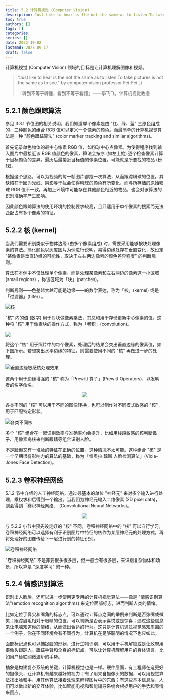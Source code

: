 ```yaml
---
title: 5.2 计算机视觉 (Computer Vision)
description: Just like to hear is the not the same as to listen.To take pictures is not the same as to see.
toc: true
authors: []
tags: []
categories: 
series: []
date: 2022-10-02
lastmod: 2023-09-17
draft: false
---
```

计算机视觉 (Computer Vision) 领域的目标是让计算机理解图像和视频。

>"Just like to hear is the not the same as to listen.To take pictures is not the same as to see." by computer vision professor Fei-Fei Li
>
>「听到不等于听懂，看到不等于看懂」——李飞飞，计算机视觉教授

## 5.2.1 颜色跟踪算法

参见 3.3.1 节位图的相关说明，我们知道单个像素是由 "红、绿、蓝" 三原色组成的，三种颜色的组合 RGB 值可以定义一个像素的颜色。而最简单的计算机视觉算法是一种 "颜色跟踪算法" (color marker tracking and similar algorithms)。

首先记录单色物体的最中心像素 RGB 值，如粉球中心点像素。为使得程序找到输入图片中最接近该 RGB 值颜色的像素，算法会按序 (如左上始) 逐个检查像素计算于目标颜色的差异。遍历后最接近目标值的像素位置，可能就是所要找的物品 (粉球)。

根据这个思路，可以为视频的每一帧图片都跑一次算法，从而跟踪粉球的位置。其缺陷在于因为光线、阴影等干扰会使得粉球的颜色有所变化，而与所存储的原始粉球 RGB 值不一致。再加上环境中可能存在其他颜色相近的物品，也会对该算法的识别准确率产生影响。

因此颜色跟踪算法的使用环境的控制要求较高，且只适用于单个像素的搜索而无法匹配占有多个像素的特征。

## 5.2.2 核 (kernel)

当我们需要识别类似于物体边缘 (由多个像素组成) 时，需要采用能够按块处理像素的算法。简化颜色以灰度图片为例进行说明，易得边缘处存在垂直变化，故设定 "某像素是垂直边缘的可能性，取决于左右两边像素的颜色差异程度" 的判断规则。

算法在本例中不仅处理单个像素，而是处理某像素和左右两边的像素这一小区域 (small regions) ，称该区域为「块」(patches)。

判断规则——色差越大越可能是边缘——的数学表达，称为「核」(kernel) 或是「过滤器」(filter) 。

![核](https://zyin-1309341307.cos.ap-nanjing.myqcloud.com/note/1675483606870.png)

"核" 内的值 (数字) 用于对块做像素乘法，其总和用于存储更新中心像素的值。这种将 "核" 用于像素块的操作方式，称为「卷积」(convolution)。

![](https://zyin-1309341307.cos.ap-nanjing.myqcloud.com/note/1675484067296.png)

将这个 "核" 用于照片中的每个像素，处理后的结果会突出垂直边缘的像素值，如下图所示。若想突出水平边缘的特征，则需要使用不同的 "核" 再做进一步的处理。

![垂直边缘敏感核处理效果](https://zyin-1309341307.cos.ap-nanjing.myqcloud.com/note/1675484293371.png)

这两个用于边缘增强的 "核" 称为「Prewitt 算子」(Prewitt Operators)，以发明者的名字命名。

<div align="center"><img src="https://zyin-1309341307.cos.ap-nanjing.myqcloud.com/note/1675484648822.png"</div></div>

各类不同的 "核" 可以用于不同的图像转换，也可以制作对不同模式敏感的 "核"，用于匹配特定形状。

![各类不同核](https://zyin-1309341307.cos.ap-nanjing.myqcloud.com/note/1675485474276.png)

多个 "核" 组合在一起识别效率与准确率均会提升，比如用线段敏感的核判断鼻子、用像素岛核来判断眼睛等组合识别人脸。

不是脸但又有一堆脸的特征在正确的位置，这种情况不太可能。这种组合 "核" 是一个早期很有影响力的算法的基础，称为「维奥拉·琼斯 人脸检测算法」(Viola-Jones Face Detection)。

## 5.2.3 卷积神经网络

5.1.2 节中介绍的人工神经网络，通过最基本的单位 "神经元" 来对多个输入进行处理，乘权求和后得到一个输出。当我们为神经元输入二维像素 (2D pixel data)，则会得到「卷积神经网络」 (Convolutional Neural Networks)。

<div align="center"><img src="https://zyin-1309341307.cos.ap-nanjing.myqcloud.com/note/1675486107425.png"</div></div>

与 5.2.2 小节中预先设定好的 "核" 不同，卷积神经网络中的 "核" 可以自行学习，卷积神经网络可以选择有利于识别图片中特征的核作为某层神经元的处理方式，再将处理好的图像传给下一层进行别的特征识别。

![卷积神经网络](https://zyin-1309341307.cos.ap-nanjing.myqcloud.com/note/1675486149597.png)

"卷积神经网络" 不是非要很多很多层，但一般会有很多层，来识别复杂物体和场景，所以算是 "深度学习" 的一种。

## 5.2.4 情感识别算法

识别出人脸后，还可以进一步使用更专用的计算机视觉算法——像是 "情感识别算法"(emotion recognition algorithms) 来定位面部标志，进而判断人类的情绪。

比如定位了鼻尖和嘴角的标志点，可以通过计算点之间的举例来判断是否张嘴或微笑；跟踪眉毛相对于眼睛的位置，可以判断是否表示喜悦或是惊喜；通过这些信息来让电脑知道你的情绪，从而做出合适的行为。这只是计算机通过视觉感知周围的一个例子，你在不同环境会有不同行为，计算机在足够聪明的情况下也应如此。

面部标记点也可以捕捉脸的形状，进行生物识别，可以用于手机解锁或是让政府用摄像头跟踪人。跟踪手臂和全身的标记点，可以让计算机理解用户的身体语言，比如用户给联网微波炉的手势。

抽象是构建复杂系统的关键，计算机视觉也是一样。硬件层面，有工程师在造更好的摄像头，让计算机有越来越好的视力；有了用来自摄像头的数据，可以用视觉算法找出脸和手，用其他算法接着处理来解释图片中的东西；有这些基本信息后，人们可以做出新的交互体验，比如智能电视和智能辅导系统会根据用户的手势和表情来回应。